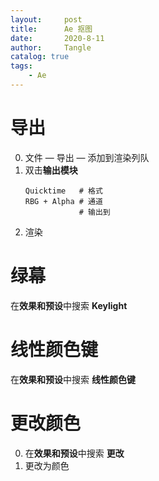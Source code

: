 ```yaml
---
layout:     post
title:      Ae 抠图
date:       2020-8-11
author:     Tangle
catalog: true
tags:
    - Ae
---
```


# 导出

0. 文件 — 导出 — 添加到渲染列队
0. 双击**输出模块**
    ```
    Quicktime   # 格式
    RBG + Alpha # 通道
                # 输出到
    ```
0. 渲染

# 绿幕

在**效果和预设**中搜索 **Keylight**

# 线性颜色键

在**效果和预设**中搜索 **线性颜色键**

# 更改颜色

0. 在**效果和预设**中搜索 **更改**
0. 更改为颜色
